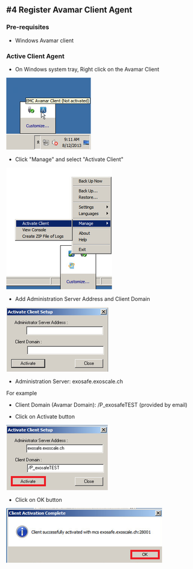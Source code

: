 ## #4 Register Avamar Client Agent

### Pre-requisites 

 - Windows Avamar client


### Active Client Agent

* On Windows system tray, Right click on the Avamar Client

![Right click Avamar Client](img/RegisterClientAgent1.png)


* Click "Manage" and select "Activate Client"

![Manege-Activate Client](img/RegisterClientAgent2.png)


* Add Administration Server Address and Client Domain

![Active Client Setup](img/RegisterClientAgent3.png)


* Administration Server: exosafe.exoscale.ch

For example 
 
* Client Domain (Avamar Domain): /P_exosafeTEST (provided by email)

* Click on Activate button

![Active Client Setup Full](img/RegisterClientAgent4.png)


* Click on OK button

![Client Activation Complete](img/RegisterClientAgent5.png)












